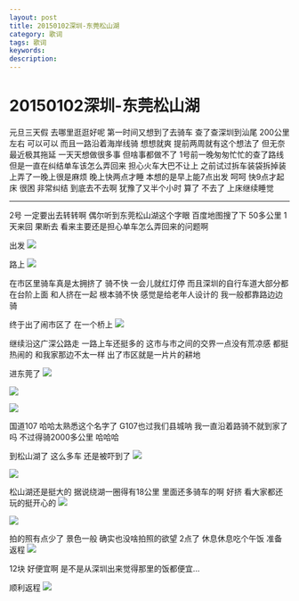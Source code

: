 ```yaml
---
layout: post
title: 20150102深圳-东莞松山湖
category: 歌词
tags: 歌词
keywords:
description:
---
```

# 20150102深圳-东莞松山湖

元旦三天假 去哪里逛逛好呢
第一时间又想到了去骑车
查了查深圳到汕尾 200公里左右 可以可以
而且一路沿着海岸线骑 想想就爽
提前两周就有这个想法了 
但无奈最近极其拖延 一天天想做很多事 但啥事都做不了
1号前一晚匆匆忙忙的查了路线 但是一直在纠结单车该怎么弄回来
担心火车大巴不让上 之前试过拆车装袋拆掉装上弄了一晚上很是麻烦
晚上快两点才睡 本想的是早上能7点出发 
呵呵 快9点才起床 很困 非常纠结 到底去不去啊
犹豫了又半个小时 算了 不去了 上床继续睡觉

---
2号 一定要出去转转啊 偶尔听到东莞松山湖这个字眼
百度地图搜了下 50多公里 1天来回 果断去
看来主要还是担心单车怎么弄回来的问题啊

出发
![][1]

路上
![][2]

在市区里骑车真是太拥挤了 骑不快 一会儿就红灯停
而且深圳的自行车道大部分都在台阶上面 和人挤在一起 根本骑不快 感觉是给老年人设计的 我一般都靠路边边骑

终于出了闹市区了
在一个桥上
![][3]

继续沿这广深公路走 一路上车还挺多的
这市与市之间的交界一点没有荒凉感 都挺热闹的
和我家那边不太一样 出了市区就是一片片的耕地

进东莞了
![][5]

![][6]

![][7]

国道107 哈哈太熟悉这个名字了 G107也过我们县城呐
我一直沿着路骑不就到家了吗 不过得骑2000多公里 哈哈哈

到松山湖了 这么多车 还是被吓到了
![][8]

![][9]

松山湖还是挺大的 据说绕湖一圈得有18公里
里面还多骑车的啊 好挤
看大家都还玩的挺开心的
![][10]

![][11]

拍的照有点少了 
景色一般 
确实也没啥拍照的欲望 
2点了
休息休息吃个午饭 准备返程
![][13]

12块 好便宜啊
是不是从深圳出来觉得那里的饭都便宜...

顺利返程
![][14]






[1]:http://7xkxii.com1.z0.glb.clouddn.com/201601021.jpg?imageMogr2/thumbnail/!50p
[2]:http://7xkxii.com1.z0.glb.clouddn.com/201601022.jpg?imageMogr2/thumbnail/!50p
[3]:http://7xkxii.com1.z0.glb.clouddn.com/201601023.jpg?imageMogr2/thumbnail/!50p
[5]:http://7xkxii.com1.z0.glb.clouddn.com/201601025.jpg?imageMogr2/thumbnail/!50p
[6]:http://7xkxii.com1.z0.glb.clouddn.com/201601026.jpg?imageMogr2/thumbnail/!50p
[7]:http://7xkxii.com1.z0.glb.clouddn.com/201601027.jpg?imageMogr2/thumbnail/!50p
[8]:http://7xkxii.com1.z0.glb.clouddn.com/201601028.jpg?imageMogr2/thumbnail/!50p
[9]:http://7xkxii.com1.z0.glb.clouddn.com/201601029.jpg?imageMogr2/thumbnail/!50p
[10]:http://7xkxii.com1.z0.glb.clouddn.com/2016010210.jpg?imageMogr2/thumbnail/!50p
[11]:http://7xkxii.com1.z0.glb.clouddn.com/2016010211.jpg?imageMogr2/thumbnail/!50p
[13]:http://7xkxii.com1.z0.glb.clouddn.com/2016010213.jpg?imageMogr2/thumbnail/!50p
[14]:http://7xkxii.com1.z0.glb.clouddn.com/2016010214.png?imageMogr2/thumbnail/!50p
